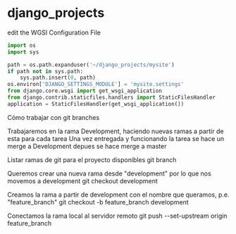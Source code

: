 # django_projects

edit the WGSI Configuration File 

```python
import os
import sys

path = os.path.expanduser('~/django_projects/mysite')
if path not in sys.path:
    sys.path.insert(0, path)
os.environ['DJANGO_SETTINGS_MODULE'] = 'mysite.settings'
from django.core.wsgi import get_wsgi_application
from django.contrib.staticfiles.handlers import StaticFilesHandler
application = StaticFilesHandler(get_wsgi_application())
```
Cómo trabajar con git branches

Trabajaremos en la rama Development, haciendo nuevas ramas a partir de esta para cada tarea
Una vez entregada y funcionando la tarea se hace un merge a Development
depues se hace merge a master

Listar ramas de git para el proyecto disponibles
git branch

Queremos crear una nueva rama desde "development" por lo que nos movemos a development
git checkout development

Creamos la rama a partir de development con el nombre que queramos, p.e. "feature_branch"
git checkout -b feature_branch development

Conectamos la rama local al servidor remoto
git push --set-upstream origin feature_branch
